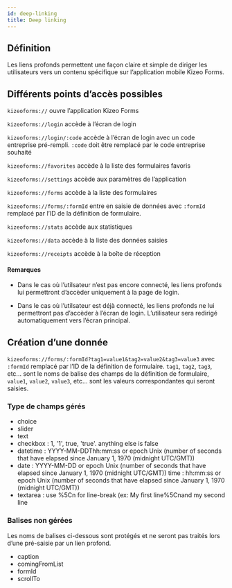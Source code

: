 ```yaml
---
id: deep-linking
title: Deep linking
---
```


## Définition

Les liens profonds permettent une façon claire et simple de diriger les utilisateurs vers un contenu spécifique sur l’application mobile Kizeo Forms.

## Différents points d’accès possibles

`kizeoforms://` ouvre l’application Kizeo Forms

`kizeoforms://login` accède à l’écran de login

`kizeoforms://login/:code` accède à l’écran de login avec un code entreprise pré-rempli. `:code` doit être remplacé par le code entreprise souhaité

`kizeoforms://favorites` accède à la liste des formulaires favoris

`kizeoforms://settings` accède aux paramètres de l’application

`kizeoforms://forms` accède à la liste des formulaires

`kizeoforms://forms/:formId` entre en saisie de données avec `:formId` remplacé par l’ID de la définition de formulaire.

`kizeoforms://stats` accède aux statistiques

`kizeoforms://data` accède à la liste des données saisies

`kizeoforms://receipts` accède à la boîte de réception

#### Remarques

- Dans le cas où l’utilsateur n’est pas encore connecté, les liens profonds lui permettront d’accèder uniquement à la page de login.

- Dans le cas où l’utilsateur est déjà connecté, les liens profonds ne lui permettront pas d’accèder à l’écran de login. L’utilisateur sera redirigé automatiquement vers l’écran principal.

## Création d’une donnée

`kizeoforms://forms/:formId?tag1=value1&tag2=value2&tag3=value3`
avec `:formId` remplacé par l’ID de la définition de formulaire.
`tag1`, `tag2`, `tag3`, etc... sont le noms de balise des champs de la définition de formulaire, `value1`, `value2`, `value3`, etc... sont les valeurs correspondantes qui seront saisies.

### Type de champs gérés

- choice
- slider
- text
- checkbox : 1, '1', true, 'true'. anything else is false
- datetime : YYYY-MM-DDThh:mm:ss or epoch Unix (number of seconds that have elapsed since January 1, 1970 (midnight UTC/GMT))
- date : YYYY-MM-DD or epoch Unix (number of seconds that have elapsed since January 1, 1970 (midnight UTC/GMT))
  time : hh:mm:ss or epoch Unix (number of seconds that have elapsed since January 1, 1970 (midnight UTC/GMT))
- textarea : use %5Cn for line-break (ex: My first line%5Cnand my second line

### Balises non gérées

Les noms de balises ci-dessous sont protégés et ne seront pas traités lors d’une pré-saisie par un lien profond.

- caption
- comingFromList
- formId
- scrollTo
